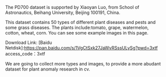 The PD700 dataset is supported by Xiaoyan Luo, from School of Astronautics, Beihang University, Beijing 100191, China.

This dataset contains 50 types of different plant diseases and pests and some grass diseases. The plants include:tomato, grape, watermelon, cotton, wheat, corn. You can see some example images in this page.

Download Link:
[Baidu Netdisk]:https://pan.baidu.com/s/1VgCtSxk27JaWvRSssULySg?pwd=3xtf	access_code：3xtf 

We are going to collect more types and images, to provide a more abudant dataset for plant anomaly research in cv.
